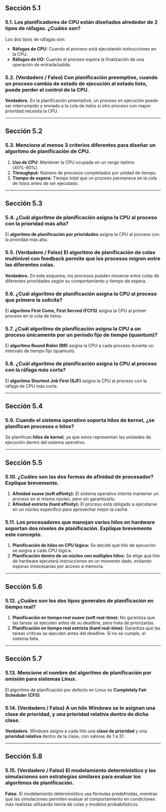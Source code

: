 ## **Sección 5.1**
### 5.1. Los planificadores de CPU están diseñados alrededor de 2 tipos de ráfagas. ¿Cuáles son?
Los dos tipos de ráfagas son:
- **Ráfagas de CPU:** Cuando el proceso está ejecutando instrucciones en la CPU.
- **Ráfagas de I/O:** Cuando el proceso espera la finalización de una operación de entrada/salida.

### 5.2. (Verdadero / Falso) Con planificación preemptive, cuando un proceso cambia de estado de ejecución al estado listo, puede perder el control de la CPU.
**Verdadero.** En la planificación preemptive, un proceso en ejecución puede ser interrumpido y enviado a la cola de listos si otro proceso con mayor prioridad necesita la CPU.

---

## **Sección 5.2**
### 5.3. Mencione al menos 3 criterios diferentes para diseñar un algoritmo de planificación de CPU.
1. **Uso de CPU:** Mantener la CPU ocupada en un rango óptimo (40%-90%).
2. **Throughput:** Número de procesos completados por unidad de tiempo.
3. **Tiempo de espera:** Tiempo total que un proceso permanece en la cola de listos antes de ser ejecutado.

---

## **Sección 5.3**
### 5.4. ¿Cuál algoritmo de planificación asigna la CPU al proceso con la prioridad más alta?
El **algoritmo de planificación por prioridades** asigna la CPU al proceso con la prioridad más alta.

### 5.5. (Verdadero / Falso) El algoritmo de planificación de colas multinivel con feedback permite que los procesos migren entre las diferentes colas.
**Verdadero.** En este esquema, los procesos pueden moverse entre colas de diferentes prioridades según su comportamiento y tiempo de espera.

### 5.6. ¿Cuál algoritmo de planificación asigna la CPU al proceso que primero la solicite?
El **algoritmo First Come, First Served (FCFS)** asigna la CPU al primer proceso en la cola de listos.

### 5.7. ¿Cuál algoritmo de planificación asigna la CPU a un proceso únicamente por un período fijo de tiempo (quantum)?
El **algoritmo Round Robin (RR)** asigna la CPU a cada proceso durante un intervalo de tiempo fijo (quantum).

### 5.8. ¿Cuál algoritmo de planificación asigna la CPU al proceso con la ráfaga más corta?
El **algoritmo Shortest Job First (SJF)** asigna la CPU al proceso con la ráfaga de CPU más corta.

---

## **Sección 5.4**
### 5.9. Cuando el sistema operativo soporta hilos de kernel, ¿se planifican procesos o hilos?
Se planifican **hilos de kernel**, ya que estos representan las unidades de ejecución dentro del sistema operativo.

---

## **Sección 5.5**
### 5.10. ¿Cuáles son las dos formas de afinidad de procesador? Explique brevemente.
1. **Afinidad suave (soft affinity):** El sistema operativo intenta mantener un proceso en el mismo núcleo, pero sin garantizarlo.
2. **Afinidad estricta (hard affinity):** El proceso está obligado a ejecutarse en un núcleo específico para aprovechar mejor la caché.

### 5.11. Los procesadores que manejan varios hilos en hardware soportan dos niveles de planificación. Explique brevemente este concepto.
1. **Planificación de hilos en CPU lógica:** Se decide qué hilo de ejecución se asigna a cada CPU lógica.
2. **Planificación dentro de un núcleo con múltiples hilos:** Se elige qué hilo de hardware ejecutará instrucciones en un momento dado, evitando esperas innecesarias por acceso a memoria.

---

## **Sección 5.6**
### 5.12. ¿Cuáles son los dos tipos generales de planificación en tiempo real?
1. **Planificación en tiempo real suave (soft real-time):** No garantiza que las tareas se ejecuten antes de su deadline, pero trata de priorizarlas.
2. **Planificación en tiempo real estricta (hard real-time):** Garantiza que las tareas críticas se ejecuten antes del deadline. Si no se cumple, el sistema falla.

---

## **Sección 5.7**
### 5.13. Mencione el nombre del algoritmo de planificación por omisión para sistemas Linux.
El algoritmo de planificación por defecto en Linux es **Completely Fair Scheduler (CFS)**.

### 5.14. (Verdadero / Falso) A un hilo Windows se le asignan una clase de prioridad, y una prioridad relativa dentro de dicha clase.
**Verdadero.** Windows asigna a cada hilo una **clase de prioridad** y una **prioridad relativa** dentro de la clase, con valores de 1 a 31.

---

## **Sección 5.8**
### 5.15. (Verdadero / Falso) El modelamiento determinístico y las simulaciones son estrategias similares para evaluar los algoritmos de planificación.
**Falso.** El modelamiento determinístico usa fórmulas predefinidas, mientras que las simulaciones permiten evaluar el comportamiento en condiciones más realistas utilizando teoría de colas y modelos probabilísticos.
